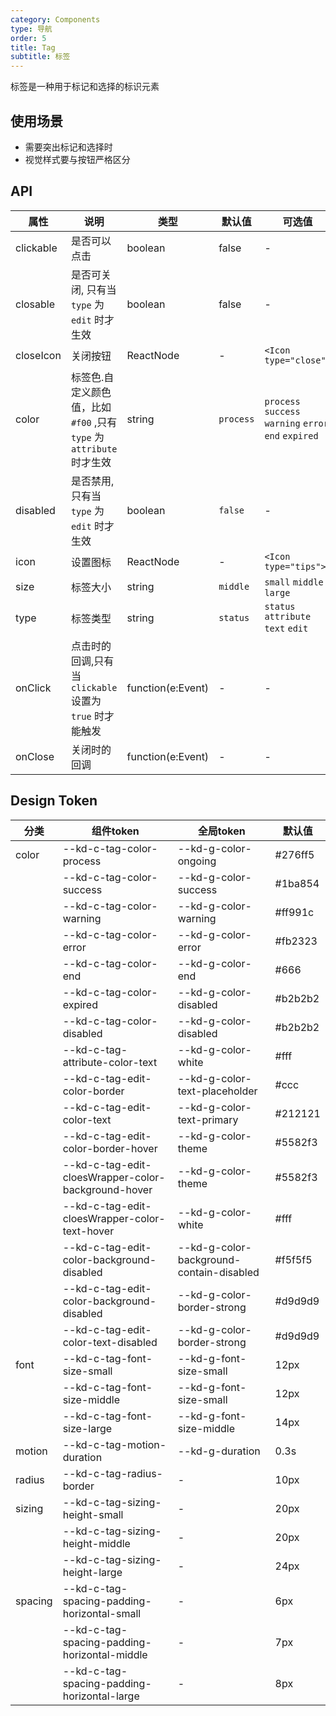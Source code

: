 ```yaml
---
category: Components
type: 导航
order: 5
title: Tag
subtitle: 标签
---
```


标签是一种用于标记和选择的标识元素
## 使用场景
- 需要突出标记和选择时
- 视觉样式要与按钮严格区分

## API

| 属性 | 说明 | 类型 | 默认值 | 可选值 | 版本 |
| --- | --- | --- | --- | --- | --- |
| clickable | 是否可以点击 | boolean | false | - | 1.0.0 |
| closable | 是否可关闭, 只有当 `type` 为 `edit` 时才生效 | boolean | false | - | 1.0.0 |
| closeIcon | 关闭按钮 | ReactNode | - | `<Icon type="close">` | 1.0.0 |
| color | 标签色.自定义颜色值，比如 `#f00` ,只有 `type` 为 `attribute` 时才生效 | string | `process` | `process` `success` `warning` `error` `end` `expired` | 1.0.0 |
| disabled | 是否禁用, 只有当 `type` 为 `edit` 时才生效 | boolean | `false` | - | 1.0.0 |
| icon | 设置图标 | ReactNode | - | `<Icon type="tips">` | 1.0.0 |
| size | 标签大小 | string | `middle` | `small` `middle` `large` | 1.0.0 |
| type | 标签类型 | string | `status` | `status` `attribute` `text` `edit` | 1.0.0 |
| onClick | 点击时的回调,只有当 `clickable` 设置为 `true` 时才能触发 | function(e:Event) | - | - | 1.0.0 |
| onClose | 关闭时的回调 | function(e:Event) | - | - | 1.0.0 |

## Design Token

| 分类 | 组件token | 全局token | 默认值 |
| --- | --- | --- | --- |
| color | --kd-c-tag-color-process | --kd-g-color-ongoing | #276ff5 |
|  | --kd-c-tag-color-success | --kd-g-color-success | #1ba854 |
|  | --kd-c-tag-color-warning | --kd-g-color-warning | #ff991c |
|  | --kd-c-tag-color-error | --kd-g-color-error | #fb2323 |
|  | --kd-c-tag-color-end | --kd-g-color-end | #666 |
|  | --kd-c-tag-color-expired | --kd-g-color-disabled | #b2b2b2 |
|  | --kd-c-tag-color-disabled | --kd-g-color-disabled | #b2b2b2 |
|  | --kd-c-tag-attribute-color-text | --kd-g-color-white | #fff |
|  | --kd-c-tag-edit-color-border | --kd-g-color-text-placeholder | #ccc |
|  | --kd-c-tag-edit-color-text | --kd-g-color-text-primary | #212121 |
|  | --kd-c-tag-edit-color-border-hover | --kd-g-color-theme | #5582f3 |
|  | --kd-c-tag-edit-cloesWrapper-color-background-hover | --kd-g-color-theme | #5582f3 |
|  | --kd-c-tag-edit-cloesWrapper-color-text-hover | --kd-g-color-white | #fff |
|  | --kd-c-tag-edit-color-background-disabled | --kd-g-color-background-contain-disabled | #f5f5f5 |
|  | --kd-c-tag-edit-color-background-disabled | --kd-g-color-border-strong | #d9d9d9 |
|  | --kd-c-tag-edit-color-text-disabled | --kd-g-color-border-strong | #d9d9d9 |
| font | --kd-c-tag-font-size-small | --kd-g-font-size-small | 12px |
|  | --kd-c-tag-font-size-middle | --kd-g-font-size-small | 12px |
|  | --kd-c-tag-font-size-large | --kd-g-font-size-middle | 14px |
| motion | --kd-c-tag-motion-duration | --kd-g-duration | 0.3s |
| radius | --kd-c-tag-radius-border | - | 10px |
| sizing | --kd-c-tag-sizing-height-small | - | 20px |
|  | --kd-c-tag-sizing-height-middle | - | 20px |
|  | --kd-c-tag-sizing-height-large | - | 24px |
| spacing | --kd-c-tag-spacing-padding-horizontal-small | - | 6px |
|  | --kd-c-tag-spacing-padding-horizontal-middle | - | 7px |
|  | --kd-c-tag-spacing-padding-horizontal-large | - | 8px |
